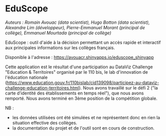 # EduScope

*Auteurs : Romain Avouac (data scientist), Hugo Botton (data scientist), Alexandre Lim (développeur), Pierre-Emmanuel Morant (principal de collège), Emmanuel Mourtada (principal de collège)*

EduScope : outil d'aide à la décision permettant un accès rapide et interactif aux principales informations sur les collèges français.

Disponible à l'adresse : https://avouacr.shinyapps.io/eduscope_shinyapp

Cette application est le résultat d'une participation au DataViz Challenge "Education & Territoires" organisé par le 110 bis, le lab d'innovation de l'éducation nationale (https://www.education.gouv.fr/110bislab/cid139098/participez-au-dataviz-challenge-education-territoires.html). Nous avons travaillé sur le défi 2 ("la carte d’identité des établissements en temps réel"), que nous avons remporté. Nous avons terminé en 3ème position de la compétition globale.

NB :
- les données utilisées ont été simulées et ne représentent donc en rien la situation effective des collèges.
- la documentation du projet et de l'outil sont en cours de construction.
